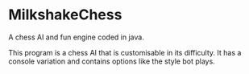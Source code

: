 # MilkshakeChess
A chess AI and fun engine coded in java.

This program is a chess AI that is customisable in its difficulty. It has a console variation and contains options like the style bot plays. 
